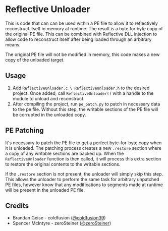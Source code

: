 # Reflective Unloader
This is code that can can be used within a PE file to allow it to reflectively
reconstruct itself in memory at runtime. The result is a byte for byte copy of
the original PE file. This can be combined with Reflective DLL injection to
allow code to reconstruct itself after being loaded through an arbitrary means.

The original PE file will not be modified in memory, this code makes a new copy
of the unloaded target.

## Usage

1. Add `ReflectiveUnloader.c \ ReflectiveUnloader.h` to the desired project.
   Once added, call `ReflectiveUnloader()` with a handle to the module to unload
   and reconstruct.
1. After compiling the project, run `pe_patch.py` to patch in necessary data to
   the pe file. Without this step, the writable sections of the PE file will be
   corrupted in the unloaded copy.

## PE Patching
It's necessary to patch the PE file to get a perfect byte-for-byte copy when it
is unloaded. The patching process creates a new `.restore` section where a copy
of any writable sections are backed up. When the `ReflectiveUnloader` function
is then called, it will process this extra section to restore the original
contents to the writable sections.

If the `.restore` section is not present, the unloader will simply skip this
step. This allows the unloader to perform the same task for arbitrary unpatched
PE files, however know that any modifications to segments made at runtime will
be present in the unloaded PE file.

## Credits

 - Brandan Geise - coldfusion ([@coldfusion39](https://twitter.com/coldfusion39))
 - Spencer McIntyre - zeroSteiner ([@zeroSteiner](https://twitter.com/zeroSteiner))
